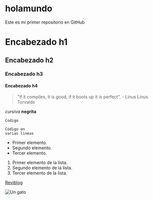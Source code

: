 # holamundo
Este es mi primer repositorio en GitHub

# Encabezado h1
## Encabezado h2
### Encabezado h3
#### Encabezado h4

> "If it compiles, it is good, if it boots up it is perfect". - Linus Linus Torvalds

*cursiva*
**negrita**

`Codigo`
```[language]
Código en
varias lineas
```

* Primer elemento.
* Segundo elemento.
* Tercer elemento.

1. Primer elemento de la lista.
2. Segundo elemento de la lista.
3. Tercer elemento de la lista.

[Reviblog](www.reviblog.net)

![Un gato](https://reviblog.net/wp-content/uploads/2018/06/IMG_20180608_104752.jpg)
